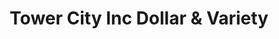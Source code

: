 ---
title: "Tower City Inc Dollar & Variety"
url: /toronto/tower-city-inc-dollar-und-variety/
shop: Kramladen
---